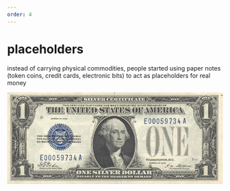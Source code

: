 ```yaml
---
order: 4
---
```


# placeholders

instead of carrying physical commodities, people started using paper notes (token coins, credit cards, electronic bits) to act as placeholders for real money

<img alt="picture of US silver certificate" src="images/silver-certificate.jpg" width="750px" />